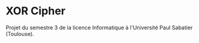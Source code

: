 # XOR Cipher

Projet du semestre 3 de la licence Informatique à l'Université Paul Sabatier (Toulouse).
